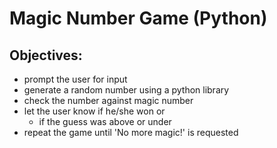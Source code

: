 # Magic Number Game (Python)
## Objectives:
 - prompt the user for input
 - generate a random number using a python library
 - check the number against magic number
 - let the user know if he/she won or
     - if the guess was above or under
 - repeat the game until 'No more magic!' is requested

